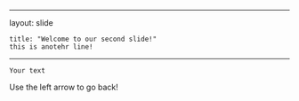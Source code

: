 ---
  layout: slide

	title: "Welcome to our second slide!"
	this is anotehr line!
    
  ---
  	
	Your text
	
  Use the left arrow to go back!

